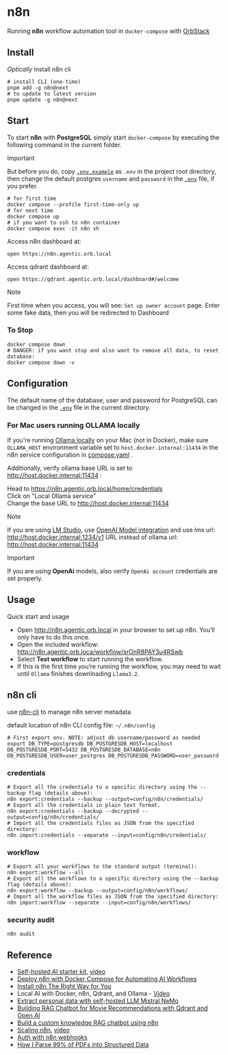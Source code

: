 # n8n

Running **n8n** workflow automation tool in `docker-compose` with [OrbStack](https://docs.orbstack.dev/docker/domains)

## Install

*Optically* install n8n cli

```shell
# install CLI (one-time)
pnpm add -g n8n@next
# to update to latest version
pnpm update -g n8n@next  
```

## Start

To start **n8n** with **PostgreSQL** simply start `docker-compose` by executing the following
command in the current folder.

> [!IMPORTANT]  
> But before you do, copy [`.env.example`](.env.example) as `.env` in the project root directory,
> then change the default postgres `username` and `password` in the [`.env`](.env) file, if you prefer.

```shell
# for first time
docker compose --profile first-time-only up
# for next time
docker compose up
# if you want to ssh to n8n container 
docker compose exec -it n8n sh
```

Access n8n dashboard at:

```shell
open https://n8n.agentic.orb.local
```

Access qdrant dashboard at:

```shell
open https://qdrant.agentic.orb.local/dashboard#/welcome
```

> [!NOTE]  
> First time when you access, you will see: `Set up owner account` page.
> Enter some fake data, then you will be redirected to Dashboard

### To Stop

```shell
docker compose down
# DANGER: if you want stop and also want to remove all data, to reset database:
docker compose down -v
```

## Configuration

The default name of the database, user and password for PostgreSQL can be changed in the [`.env`](.env) file in the current directory.

### For Mac users running OLLAMA locally

If you're running [Ollama locally](./ollama.md) on your Mac (not in Docker), make sure `OLLAMA_HOST` environment variable set to `host.docker.internal:11434` in the n8n service configuration in [compose.yaml](../compose.yml) .

Additionally, verify ollama base URL is set to <http://host.docker.internal:11434> :

Head to <https://n8n.agentic.orb.local/home/credentials>  
Click on "Local Ollama service"  
Change the base URL to <http://host.docker.internal:11434>

> [!NOTE]  
> If you are using [LM Studio](./lm-studio.md), use [OpenAI Model integration](https://n8n.io/integrations/?q=openai) and use lms url: <http://host.docker.internal:1234/v1> URL instead of ollama url: <http://host.docker.internal:11434>

> [!IMPORTANT]  
> If you are using  **OpenAi** models, also verify `OpenAi account`  credentials are set properly.

## Usage

Quick start and usage

- Open <http://n8n.agentic.orb.local> in your browser to set up n8n. You’ll only have to do this once.
- Open the included workflow: <http://n8n.agentic.orb.loca/workflow/srOnR8PAY3u4RSwb>
- Select **Test workflow** to start running the workflow.
- If this is the first time you’re running the workflow, you may need to wait until `Ollama` finishes downloading `Llama3.2`.

## n8n cli

use [n8n-cli](https://docs.n8n.io/hosting/cli-commands/) to manage n8n server metadata

default location of n8n CLI config file: `~/.n8n/config`

```shell
# First export env. NOTE: adjust db username/password as needed 
export DB_TYPE=postgresdb DB_POSTGRESDB_HOST=localhost DB_POSTGRESDB_PORT=5432 DB_POSTGRESDB_DATABASE=n8n DB_POSTGRESDB_USER=user_postgres DB_POSTGRESDB_PASSWORD=user_password
```

### credentials

```shell
# Export all the credentials to a specific directory using the --backup flag (details above):
n8n export:credentials --backup --output=config/n8n/credentials/
# Export all the credentials in plain text format.
n8n export:credentials --backup --decrypted --output=config/n8n/credentials/
# Import all the credentials files as JSON from the specified directory:
n8n import:credentials --separate --input=config/n8n/credentials/
```

### workflow

```shell
# Export all your workflows to the standard output (terminal):
n8n export:workflow --all
# Export all the workflows to a specific directory using the --backup flag (details above):
n8n export:workflow --backup --output=config/n8n/workflows/
# Import all the workflow files as JSON from the specified directory:
n8n import:workflow --separate --input=config/n8n/workflows/
```

### security audit

```shell
n8n audit
```

## Reference

- [Self-hosted AI starter kit](https://github.com/coleam00/ai-agents-masterclass/tree/main/local-ai-packaged), [video](https://www.youtube.com/watch?v=V_0dNE-H2gw)
- [Deploy n8n with Docker Compose for Automating AI Workflows](https://autoize.com/deploy-n8n-with-docker-compose-for-automating-ai-workflows/)
- [Install n8n The Right Way for You](https://www.youtube.com/watch?v=OWa9Qse3ow0)
- Local AI with Docker, n8n, Qdrant, and Ollama - [Video](https://www.datacamp.com/tutorial/local-ai)
- [Extract personal data with self-hosted LLM Mistral NeMo](https://n8n.io/workflows/2766-extract-personal-data-with-self-hosted-llm-mistral-nemo/)
- [Building RAG Chatbot for Movie Recommendations with Qdrant and Open AI](https://n8n.io/workflows/2440-building-rag-chatbot-for-movie-recommendations-with-qdrant-and-open-ai/)
- [Build a custom knowledge RAG chatbot using n8n](https://blog.n8n.io/rag-chatbot/)
- [Scaling n8n](https://docs.n8n.io/hosting/scaling/overview/), [video](https://www.youtube.com/watch?v=PnoE0xV8BX8)
- [Auth with n8n webhooks](https://please-open.it/blog/n8n-openid-client/)
- [How I Parse 99% of PDFs into Structured Data](https://www.youtube.com/watch?v=QVTZ8f9l1Ko)
